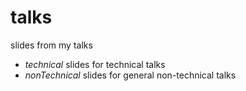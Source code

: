 # talks
slides from my talks

- *technical* slides for technical talks
- *nonTechnical* slides for general non-technical talks


